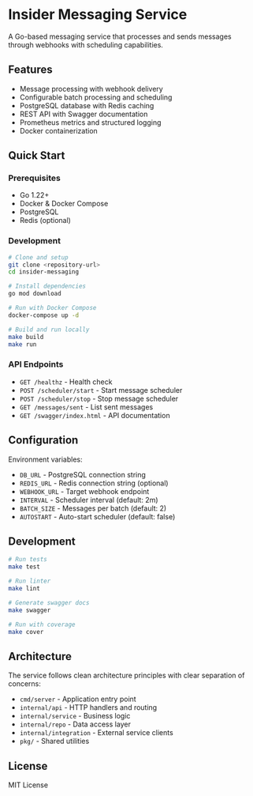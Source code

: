 # Insider Messaging Service

A Go-based messaging service that processes and sends messages through webhooks with scheduling capabilities.

## Features

- Message processing with webhook delivery
- Configurable batch processing and scheduling
- PostgreSQL database with Redis caching
- REST API with Swagger documentation
- Prometheus metrics and structured logging
- Docker containerization

## Quick Start

### Prerequisites

- Go 1.22+
- Docker & Docker Compose
- PostgreSQL
- Redis (optional)

### Development

```bash
# Clone and setup
git clone <repository-url>
cd insider-messaging

# Install dependencies
go mod download

# Run with Docker Compose
docker-compose up -d

# Build and run locally
make build
make run
```

### API Endpoints

- `GET /healthz` - Health check
- `POST /scheduler/start` - Start message scheduler
- `POST /scheduler/stop` - Stop message scheduler
- `GET /messages/sent` - List sent messages
- `GET /swagger/index.html` - API documentation

## Configuration

Environment variables:

- `DB_URL` - PostgreSQL connection string
- `REDIS_URL` - Redis connection string (optional)
- `WEBHOOK_URL` - Target webhook endpoint
- `INTERVAL` - Scheduler interval (default: 2m)
- `BATCH_SIZE` - Messages per batch (default: 2)
- `AUTOSTART` - Auto-start scheduler (default: false)

## Development

```bash
# Run tests
make test

# Run linter
make lint

# Generate swagger docs
make swagger

# Run with coverage
make cover
```

## Architecture

The service follows clean architecture principles with clear separation of concerns:

- `cmd/server` - Application entry point
- `internal/api` - HTTP handlers and routing
- `internal/service` - Business logic
- `internal/repo` - Data access layer
- `internal/integration` - External service clients
- `pkg/` - Shared utilities

## License

MIT License